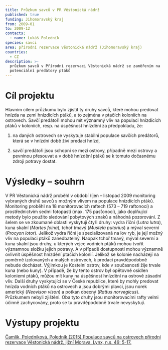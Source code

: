 ```yaml
---
title: Průzkum savců v PR Věstonická nádrž
published: true
funding: Jihomoravský kraj
from: 2009-01
to: 2009-12
contacts:
  - name: Lukáš Poledník
species: savci
area: přírodní rezervace Věstonická nádrž (Jihomoravský kraj)
countries:
  - CZ
description: >-
  průzkum savců v Přírodní rezervaci Věstonická nádrž se zaměřením na
  potenciální predátory ptáků
---
```

# Cíl projektu

Hlavním cílem průzkumu bylo zjistit ty druhy savců, které mohou predovat hnízda na zemi hnízdících ptáků, a to zejména v ptačích koloniích na ostrovech. Savčí predátoři mohou mít významný vliv na populaci hnízdících ptáků v koloniích, resp. na úspěšnost hnízdění za předpokladu, že:

1) na daných ostrovech se vyskytuje stabilní populace savčích predátorů, která se v hnízdní době živí predací hnízd,

2) savčí predátoři jsou schopni se mezi ostrovy, případně mezi ostrovy a pevninou přesouvat a v době hnízdění ptáků se k tomuto dočasnému zdroji potravy dostat.

# Výsledky – souhrn

V PR Věstonická nádrž proběhl v období říjen – listopad 2009 monitoring vybraných druhů savců s možným vlivem na populace hnízdících ptáků. Monitoring proběhl na 18 monitorovacích raftech (573 – 719 raftonocí) a prostřednictvím sedmi fotopastí (max. 175 pasťonocí), jako doplňující metody bylo použito sledování pobytových znaků a náhodná pozorování. Z šelem se ve zkoumané oblasti vyskytují čtyři druhy: vydra říční (_Lutra lutra_), kuna skalní (_Martes foina_), tchoř tmavý (_Mustela putorius_) a mýval severní (_Procyon lotor_). Jelikož vydra říční je specializovaná na lov ryb, je její možný vliv na populaci ptáků zanedbatelný. Naopak tchoř tmavý, mýval severní a kuna skalní jsou druhy, u kterých vejce vodních ptáků mohou tvořit významnou složku jejich potravy. A v případě dostupnosti mohou významně ovlivnit úspěšnost hnízdění ptačích kolonií. Jelikož se kolonie nacházejí na poměrně izolovaných a malých ostrovech, k predaci pravděpodobně nebude docházet. Výjimkou je Kostelní ostrov, kde v současnosti žije trvale kuna (nebo kuny). V případě, že by tento ostrov byl opětovně osídlen koloniemi ptáků, můžou mít kuny na úspěšnost hnízdění na ostrově zásadní vliv. Další druhy vyskytující se v České republice, které by mohly predovat hnízda vodních ptáků na ostrovech a jsou dobrými plavci, jsou norek americký (_Neovison vison_) a potkan obecný (_Rattus norvegicus_). Průzkumem nebyli zjištěni. Oba tyto druhy jsou monitorovacími rafty velmi účinně zachycovány, proto se tu pravděpodobně trvale nevyskytují.

# Výstupy projektu

[Čamlík, Poledníková, Poledník (2015) Populace savců na ostrovech přírodní rezervace Věstonická nádrž, jižní Morava. Lynx, n.s. 46: 5-17.](/publications/populace-savců-na-ostrovech-přírodní-rezervace-věstonická-nádrž-jižní-morava)
